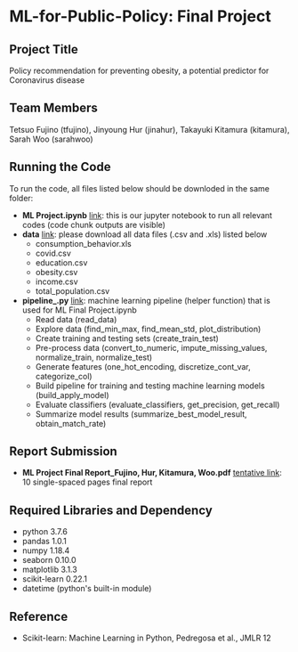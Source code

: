 # ML-for-Public-Policy: Final Project
## Project Title
Policy recommendation for preventing obesity, a potential predictor for Coronavirus disease

## Team Members
Tetsuo Fujino (tfujino), Jinyoung Hur (jinahur), Takayuki Kitamura (kitamura), Sarah Woo (sarahwoo)

## Running the Code
To run the code, all files listed below should be downloded in the same folder:
 - **ML Project.ipynb** [link](https://github.com/jina-hur/ML-for-Public-Policy/blob/master/0611v1%20Machine%20Learning%20Final%20Project.ipynb): this is our jupyter notebook to run all relevant codes (code chunk outputs are visible)
 - **data** [link](https://github.com/jina-hur/ML-for-Public-Policy/tree/master/data): please download all data files (.csv and .xls) listed below
   - consumption_behavior.xls
   - covid.csv
   - education.csv
   - obesity.csv
   - income.csv
   - total_population.csv
 - **pipeline_.py** [link](https://github.com/jina-hur/ML-for-Public-Policy/blob/master/pipeline_.py): machine learning pipeline (helper function) that is used for ML Final Project.ipynb
   - Read data (read_data)
   - Explore data (find_min_max, find_mean_std, plot_distribution)
   - Create training and testing sets (create_train_test)
   - Pre-process data (convert_to_numeric, impute_missing_values, normalize_train, normalize_test)
   - Generate features (one_hot_encoding, discretize_cont_var, categorize_col)
   - Build pipeline for training and testing machine learning models (build_apply_model)
   - Evaluate classifiers (evaluate_classifiers, get_precision, get_recall)
   - Summarize model results (summarize_best_model_result, obtain_match_rate)
   
## Report Submission
- **ML Project Final Report_Fujino, Hur, Kitamura, Woo.pdf** [tentative link](https://github.com/jina-hur/ML-for-Public-Policy/blob/master/0612%20v4%20ML%20Project%20Final%20Report%20-%20Fujino%2C%20Hur%2C%20Kitamura%2C%20Woo.docx): 10 single-spaced pages final report

## Required Libraries and Dependency
- python 3.7.6
- pandas 1.0.1
- numpy 1.18.4
- seaborn 0.10.0
- matplotlib 3.1.3
- scikit-learn 0.22.1
- datetime (python's built-in module)

## Reference
- Scikit-learn: Machine Learning in Python, Pedregosa et al., JMLR 12
